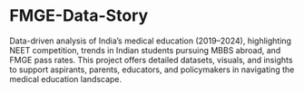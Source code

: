 # FMGE-Data-Story
Data-driven analysis of India’s medical education (2019–2024), highlighting NEET competition, trends in Indian students pursuing MBBS abroad, and FMGE pass rates. This project offers detailed datasets, visuals, and insights to support aspirants, parents, educators, and policymakers in navigating the medical education landscape.
